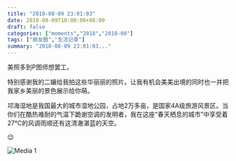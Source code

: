 ```yaml
---
title: "2018-08-09 23:01:03"
date: 2018-08-09T10:00:00+08:00
draft: false
categories: ["moments","2018","2018-08"]
tags: ["朋友圈","生活记录"]
summary: "2018-08-09 23:01:03..."
---
```


美照多到P图师想罢工。

特别感谢我的二孃给我拍这些华丽丽的照片。让我有机会美美出境的同时也一并把我家乡美丽的景色展示给你萌。

邛海湿地是我国最大的城市湿地公园，占地2万多亩，是国家4A级旅游风景区。当你们在酷热难耐的气温下跪谢空调的发明者，我在这座“春天栖息的城市”中享受着27°C的风调雨顺还有这清澈湛蓝的天空。

😌

![Media 1](/Moments/photos/2018-08-09/201808092301030.jpg)

